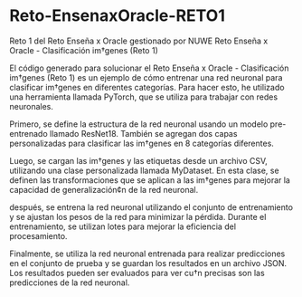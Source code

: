 # Reto-EnsenaxOracle-RETO1
Reto 1 del Reto Enseña x Oracle gestionado por NUWE
Reto Enseña x Oracle - Clasificación im†genes (Reto 1)

El código generado para solucionar el Reto Enseña x Oracle - Clasificación im†genes (Reto 1) es un ejemplo de cómo entrenar una red neuronal para clasificar im†genes en diferentes categorías. Para hacer esto, he utilizado una herramienta llamada PyTorch, que se utiliza para trabajar con redes neuronales.

Primero, se define la estructura de la red neuronal usando un modelo pre-entrenado llamado ResNet18. También se agregan dos capas personalizadas para clasificar las im†genes en 8 categorías diferentes.

Luego, se cargan las im†genes y las etiquetas desde un archivo CSV, utilizando una clase personalizada llamada MyDataset. En esta clase, se definen las transformaciones que se aplican a las im†genes para mejorar la capacidad de generalización¢n de la red neuronal.

después, se entrena la red neuronal utilizando el conjunto de entrenamiento y se ajustan los pesos de la red para minimizar la pérdida. Durante el entrenamiento, se utilizan lotes para mejorar la eficiencia del procesamiento.

Finalmente, se utiliza la red neuronal entrenada para realizar predicciones en el conjunto de prueba y se guardan los resultados en un archivo JSON. Los resultados pueden ser evaluados para ver cu†n precisas son las predicciones de la red neuronal.
